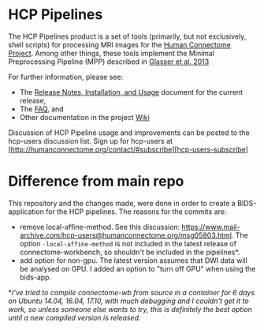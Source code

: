 # HCP Pipelines 

The HCP Pipelines product is a set of tools (primarily, but not exclusively,
shell scripts) for processing MRI images for the [Human Connectome Project][HCP]. 
Among other things, these tools implement the Minimal Preprocessing Pipeline 
(MPP) described in [Glasser et al. 2013][GlasserEtAl]

For further information, please see:

* The [Release Notes, Installation, and Usage][release-install-use] document
  for the current release,
* The [FAQ][FAQ], and
* Other documentation in the project [Wiki][wiki]

Discussion of HCP Pipeline usage and improvements can be posted to the 
hcp-users discussion list. Sign up for hcp-users at 
[http://humanconnectome.org/contact/#subscribe][hcp-users-subscribe]


<!-- References -->

[HCP]: http://www.humanconnectome.org
[GlasserEtAl]: http://www.ncbi.nlm.nih.gov/pubmed/23668970
[release-install-use]: https://github.com/Washington-University/Pipelines/wiki/v3.4.0-Release-Notes,-Installation,-and-Usage
[FAQ]: https://github.com/Washington-University/Pipelines/wiki/FAQ
[wiki]: https://github.com/Washington-University/Pipelines/wiki
[hcp-users-subscribe]: http://humanconnectome.org/contact/#subscribe

# Difference from main repo

This repository and the changes made, were done in order to create a BIDS-application for the HCP pipelines.  The reasons for the commits are:
- remove local-affine-method.  See this discussion: https://www.mail-archive.com/hcp-users@humanconnectome.org/msg05803.html.  The option `-local-affine-method` is not included in the latest release of connectome-workbench, so shouldn't be included in the pipelines*. 
- add option for non-gpu.  The latest version assumes that DWI data will be analysed on GPU.  I added an option to "turn off GPU" when using the bids-app.


*_I've tried to compile connectome-wb from source in a container for 6 days on Ubuntu 14.04, 16.04, 17.10, with much debugging and I couldn't get it to work, so unless someone else wants to try, this is definitely the best option until a new compiled version is released._

